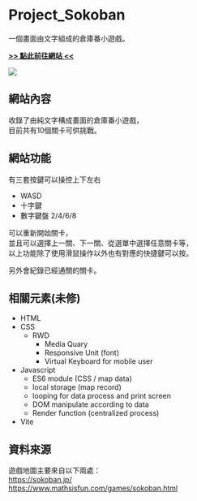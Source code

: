 # Project_Sokoban
一個畫面由文字組成的倉庫番小遊戲。

[**>> 點此前往網站 <<**](https://calaser.github.io/Project_Sokoban)

<img src="https://i.imgur.com/3G6ANM5.png">

## 網站內容
收錄了由純文字構成畫面的倉庫番小遊戲，<br />
目前共有10個關卡可供挑戰。

## 網站功能
有三套按鍵可以操控上下左右
+ WASD
+ 十字鍵
+ 數字鍵盤 2/4/6/8

可以重新開始關卡，<br />
並且可以選擇上一關、下一關、從選單中選擇任意關卡等，<br />
以上功能除了使用滑鼠操作以外也有對應的快捷鍵可以按。

另外會紀錄已經通關的關卡。

## 相關元素(未修)
+ HTML
+ CSS
  - RWD
    * Media Quary
    * Responsive Unit (font)
    * Virtual Keyboard for mobile user
+ Javascript
  - ES6 module (CSS / map data)
  - local storage (map record)
  - looping for data process and print screen
  - DOM manipulate according to data
  - Render function (centralized process)
+ Vite

## 資料來源
遊戲地圖主要來自以下兩處：<br />
https://sokoban.jp/<br />
https://www.mathsisfun.com/games/sokoban.html
